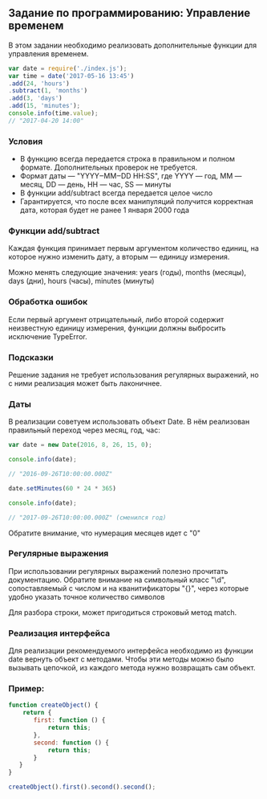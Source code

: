 ## Задание по программированию: Управление временем

В этом задании необходимо реализовать дополнительные функции для управления временем.
```JavaScript
var date = require('./index.js');
var time = date('2017-05-16 13:45')
.add(24, 'hours')
.subtract(1, 'months')
.add(3, 'days')
.add(15, 'minutes');
console.info(time.value);
// "2017-04-20 14:00"
```

### Условия
- В функцию всегда передается строка в правильном и полном формате. Дополнительных проверок не требуется.
- Формат даты — "YYYY‒MM‒DD HH:SS", где YYYY — год, MM — месяц, DD — день, HH — час, SS — минуты
- В функции add/subtract всегда передается целое число
- Гарантируется, что после всех манипуляций получится корректная дата, которая будет не ранее 1 января 2000 года

### Функции add/subtract

Каждая функция принимает первым аргументом количество единиц, на которое нужно изменить дату, а вторым — единицу измерения.

Можно менять следующие значения: years (годы), months (месяцы), days (дни), hours (часы), minutes (минуты)

### Обработка ошибок
Если первый аргумент отрицательный, либо второй содержит неизвестную единицу измерения, функции должны выбросить исключение TypeError.

### Подсказки
Решение задания не требует использования регулярных выражений, но с ними реализация может быть лаконичнее.

### Даты
В реализации советуем использовать объект Date. В нём реализован правильный переход через месяц, год, час:

```JavaScript
var date = new Date(2016, 8, 26, 15, 0);

console.info(date);

// "2016-09-26T10:00:00.000Z"

date.setMinutes(60 * 24 * 365)

console.info(date);

// "2017-09-26T10:00:00.000Z" (сменился год)
```

Обратите внимание, что нумерация месяцев идет с "0"

### Регулярные выражения
При использовании регулярных выражений полезно прочитать документацию. Обратите внимание на символьный класc "\d", сопоставляемый с числом и на кванитификаторы "{}", через которые удобно указать точное количество символов

Для разбора строки, может пригодиться строковый метод match.

### Реализация интерфейса
Для реализации рекомендуемого интерфейса необходимо из функции date вернуть объект с методами. Чтобы эти методы можно было вызывать цепочкой, из каждого метода нужно возвращать сам объект.

### Пример:
```JavaScript
function createObject() {
    return {
       first: function () {
           return this;
       },
       second: function () {
           return this;
       }
   }
}

createObject().first().second().second();
```